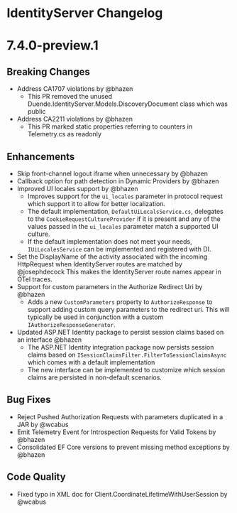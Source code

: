 # IdentityServer Changelog

# 7.4.0-preview.1

## Breaking Changes
- Address CA1707 violations by @bhazen
  - This PR removed the unused Duende.IdentityServer.Models.DiscoveryDocument class which was public
- Address CA2211 violations by @bhazen
  - This PR marked static properties referring to counters in Telemetry.cs as readonly

## Enhancements
- Skip front-channel logout iframe when unnecessary by @bhazen
- Callback option for path detection in Dynamic Providers by @bhazen
- Improved UI locales support by @bhazen
  - Improves support for the `ui_locales` parameter in protocol request which support it to allow for better localization.
  - The default implementation, `DefaultUiLocalsService.cs`, delegates to the `CookieRequestCultureProvider` if it is present and any of the values passed in the
`ui_locales` parameter match a supported UI culture.
  - If the default implementation does not meet your needs, `IUiLocalesService` can be implemented and registered with DI.
- Set the DisplayName of the activity associated with the incoming HttpRequest when IdentityServer routes are matched by @josephdecock
  This makes the IdentityServer route names appear in OTel traces.
- Support for custom parameters in the Authorize Redirect Uri by @bhazen
  - Adds a new `CustomParameters` property to `AuthorizeResponse` to support adding custom query parameters to the redirect uri. This will typically be used in conjunction with a custom `IAuthorizeResponseGenerator`.
- Updated ASP.NET Identity package to persist session claims based on an interface @bhazen
  - The ASP.NET Identity integration package now persists session claims based on `ISessionClaimsFilter.FilterToSessionClaimsAsync` which comes with a default implementation
  - The new interface can be implemented to customize which session claims are persisted in non-default scenarios.
## Bug Fixes
- Reject Pushed Authorization Requests with parameters duplicated in a JAR by @wcabus
- Emit Telemetry Event for Introspection Requests for Valid Tokens by @bhazen
- Consolidated EF Core versions to prevent missing method exceptions by @bhazen

## Code Quality
- Fixed typo in XML doc for Client.CoordinateLifetimeWithUserSession by @wcabus

